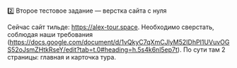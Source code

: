 2️⃣ Второе тестовое задание — верстка сайта с нуля  

Сейчас сайт тильде: https://alex-tour.space. Необходимо сверстать, соблюдая наши требования (https://docs.google.com/document/d/1vQkyC7qXmCJlyM52IDhPI1UVuvOGS52oJsmZHtkRseY/edit?tab=t.0#heading=h.5s4k6nl5ep7t). По сути там 2 страницы: главная и карточка тура.
